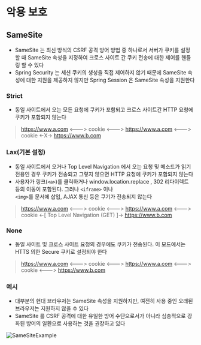 # 악용 보호

## SameSite
- SameSite 는 최신 방식의 CSRF 공격 방어 방법 중 하나로서 서버가 쿠키를 설정할 때 SameSite 속성을 지정하여 크로스 사이트 간 쿠키 전송에 대한 제어를 핸들링 할 수 있다
- Spring Security 는 세션 쿠키의 생성을 직접 제어하지 않기 때문에 SameSite 속성에 대한 지원을 제공하지 않지만 Spring Session 은 SameSite 속성을 지원한다

### Strict
- 동일 사이트에서 오는 모든 요청에 쿠키가 포함되고 크로스 사이트간 HTTP 요청에 쿠키가 포함되지 않는다    
> https://www.a.com <---> cookie <---> https://www.a.com <---> cookie <-X-> https://www.b.com

### Lax(기본 설정)
- 동일 사이트에서 오거나 Top Level Navigation 에서 오는 요청 및 메소드가 읽기 전용인 경우 쿠키가 전송되고 그렇지 않으면 HTTP 요청에 쿠키가 포함되지 않는다
- 사용자가 링크(```<a>```)를 클릭하거나 window.location.replace , 302 리다이렉트 등의 이동이 포함된다. 그러나 ```<iframe>``` 이나    
```<img>```를 문서에 삽입, AJAX 통신 등은 쿠기가 전송되지 않는다
> https://www.a.com <---> cookie <---> https://www.a.com <---> cookie <-[ Top Level Navigation (GET) ]-> https://www.b.com

### None
- 동일 사이트 및 크로스 사이트 요청의 경우에도 쿠키가 전송된다. 이 모드에서는 HTTS 의한 Secure 쿠키로 설정되야 한다
> https://www.a.com <---> cookie <---> https://www.a.com <---> cookie <---> https://www.b.com

### 예시
- 대부분의 현대 브라우저는 SameSite 속성을 지원하지만, 여전히 사용 중인 오래된 브라우저는 지원하지 않을 수 있다
- SameSite 를 CSRF 공격에 대한 유일한 방어 수단으로서가 아니라 심층적으로 강화된 방어의 일환으로 사용하는 것을 권장하고 있다

![SameSiteExample](/img/sameSiteExample.png)